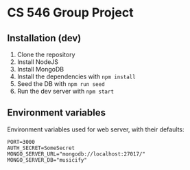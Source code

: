 # CS 546 Group Project

## Installation (dev)

1. Clone the repository
2. Install NodeJS
3. Install MongoDB
4. Install the dependencies with `npm install`
5. Seed the DB with `npm run seed`
6. Run the dev server with `npm start`

## Environment variables

Environment variables used for web server, with their defaults:

```
PORT=3000
AUTH_SECRET=SomeSecret
MONGO_SERVER_URL="mongodb://localhost:27017/"
MONGO_SERVER_DB="musicify"
````